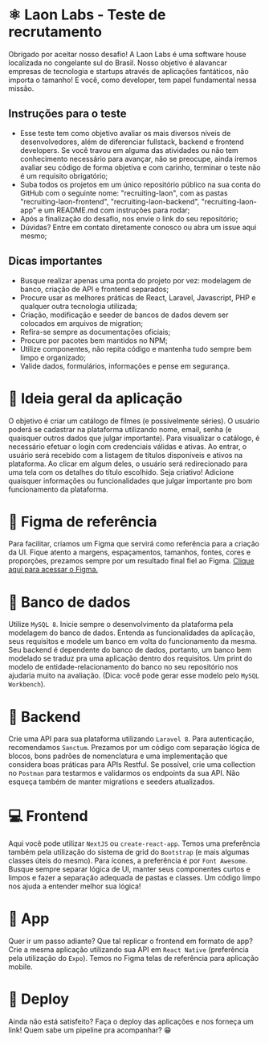 # ⚛️ Laon Labs - Teste de recrutamento
Obrigado por aceitar nosso desafio! A Laon Labs é uma software house localizada no congelante sul do Brasil. Nosso objetivo é alavancar empresas de tecnologia e startups através de aplicações fantáticos, não importa o tamanho! E você, como developer, tem papel fundamental nessa missão.

## Instruções para o teste
- Esse teste tem como objetivo avaliar os mais diversos níveis de desenvolvedores, além de diferenciar fullstack, backend e frontend developers. Se você travou em alguma das atividades ou não tem conhecimento necessário para avançar, não se preocupe, ainda iremos avaliar seu código de forma objetiva e com carinho, terminar o teste não é um requisito obrigatório;
- Suba todos os projetos em um único repositório público na sua conta do GitHub com o seguinte nome: "recruiting-laon", com as pastas "recruiting-laon-frontend", "recruiting-laon-backend", "recruiting-laon-app" e um README.md com instruções para rodar;
- Após a finalização do desafio, nos envie o link do seu repositório;
- Dúvidas? Entre em contato diretamente conosco ou abra um issue aqui mesmo;

## Dicas importantes
- Busque realizar apenas uma ponta do projeto por vez: modelagem de banco, criação de API e frontend separados;
- Procure usar as melhores práticas de React, Laravel, Javascript, PHP e qualquer outra tecnologia utilizada; 
- Criação, modificação e seeder de bancos de dados devem ser colocados em arquivos de migration;
- Refira-se sempre as documentações oficiais; 
- Procure por pacotes bem mantidos no NPM;
- Utilize componentes, não repita código e mantenha tudo sempre bem limpo e organizado;
- Valide dados, formulários, informações e pense em segurança.


# 🔧 Ideia geral da aplicação
O objetivo é criar um catálogo de filmes (e possivelmente séries). O usuário poderá se cadastrar na plataforma utilizando nome, email, senha (e quaisquer outros dados que julgar importante). Para visualizar o catálogo, é necessário efetuar o login com credenciais válidas e ativas. Ao entrar, o usuário será recebido com a listagem de títulos disponíveis e ativos na plataforma. Ao clicar em algum deles, o usuário será redirecionado para uma tela com os detalhes do título escolhido. Seja criativo! Adicione quaisquer informações ou funcionalidades que julgar importante pro bom funcionamento da plataforma.


# 🎨 Figma de referência
Para facilitar, criamos um Figma que servirá como referência para a criação da UI. Fique atento a margens, espaçamentos, tamanhos, fontes, cores e proporções, prezamos sempre por um resultado final fiel ao Figma. [Clique aqui para acessar o Figma.](https://google.com)


# 💾 Banco de dados
Utilize `MySQL 8`. Inicie sempre o desenvolvimento da plataforma pela modelagem do banco de dados. Entenda as funcionalidades da aplicação, seus requisitos e modele um banco em volta do funcionamento da mesma. Seu backend é dependente do banco de dados, portanto, um banco bem modelado se traduz pra uma aplicação dentro dos requisitos. Um print do modelo de entidade-relacionamento do banco no seu repositório nos ajudaria muito na avaliação. (Dica: você pode gerar esse modelo pelo `MySQL Workbench`).


# 🤖 Backend
Crie uma API para sua plataforma utilizando `Laravel 8`. Para autenticação, recomendamos `Sanctum`. Prezamos por um código com separação lógica de blocos, bons padrões de nomenclatura e uma implementação que considera boas práticas para APIs Restful. Se possível, crie uma collection no `Postman` para testarmos e validarmos os endpoints da sua API. Não esqueça também de manter migrations e seeders atualizados.


# 💻 Frontend
Aqui você pode utilizar `NextJS` ou `create-react-app`. Temos uma preferência também pela utilização do sistema de grid do `Bootstrap` (e mais algumas classes úteis do mesmo). Para ícones, a preferência é por `Font Awesome`. Busque sempre separar lógica de UI, manter seus componentes curtos e limpos e fazer a separação adequada de pastas e classes. Um código limpo nos ajuda a entender melhor sua lógica!


# 📲 App
Quer ir um passo adiante? Que tal replicar o frontend em formato de app? Crie a mesma aplicação utilizando sua API em `React Native` (preferência pela utilização do `Expo`). Temos no Figma telas de referência para aplicação mobile.


# 📡 Deploy
Ainda não está satisfeito? Faça o deploy das aplicações e nos forneça um link! Quem sabe um pipeline pra acompanhar? 😁
